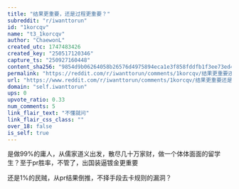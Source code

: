 ```yaml
---
title: "结果更重要，还是过程更重要？"
subreddit: "r/iwanttorun"
id: "1korcqv"
name: "t3_1korcqv"
author: "ChaewonL"
created_utc: 1747483426
created_key: "250517120346"
capture_ts: "250927160448"
content_sha256: "9854d9b06264058b26576d4975894eca1e3f858fddfb1f3ee73ed4190c3972f2"
permalink: "https://reddit.com/r/iwanttorun/comments/1korcqv/结果更重要还是过程更重要/"
url: "https://www.reddit.com/r/iwanttorun/comments/1korcqv/结果更重要还是过程更重要/"
domain: "self.iwanttorun"
ups: 0
upvote_ratio: 0.33
num_comments: 5
link_flair_text: "不懂就问"
link_flair_css_class: ""
over_18: false
is_self: true
---
```


是做99%的庸人，从儒家道义出发，散尽几十万家财，做一个体体面面的留学生？至于pr胜率，不管了，出国装逼镀金更重要

还是1%的民贼，从pr结果倒推，不择手段去卡规则的漏洞？
